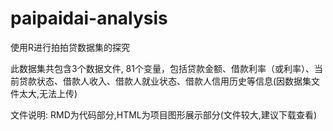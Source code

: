 # paipaidai-analysis
使用R进行拍拍贷数据集的探究

此数据集共包含3个数据文件, 81个变量，包括贷款⾦额、借款利率（或利率）、当前贷款状态、借款⼈收⼊、借款⼈就业状态、借款⼈信⽤历史等信息(因数据集文件太大,无法上传)

文件说明: RMD为代码部分,HTML为项目图形展示部分(文件较大,建议下载查看)
